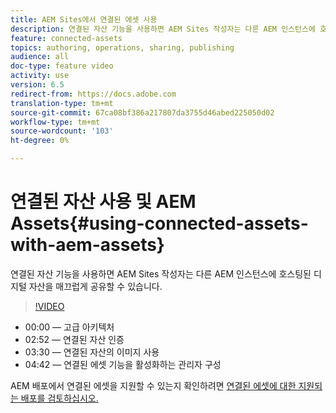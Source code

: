 ```yaml
---
title: AEM Sites에서 연결된 에셋 사용
description: 연결된 자산 기능을 사용하면 AEM Sites 작성자는 다른 AEM 인스턴스에 호스팅된 디지털 자산을 매끄럽게 공유할 수 있습니다.
feature: connected-assets
topics: authoring, operations, sharing, publishing
audience: all
doc-type: feature video
activity: use
version: 6.5
redirect-from: https://docs.adobe.com
translation-type: tm+mt
source-git-commit: 67ca08bf386a217807da3755d46abed225050d02
workflow-type: tm+mt
source-wordcount: '103'
ht-degree: 0%

---
```



# 연결된 자산 사용 및 AEM Assets{#using-connected-assets-with-aem-assets}

연결된 자산 기능을 사용하면 AEM Sites 작성자는 다른 AEM 인스턴스에 호스팅된 디지털 자산을 매끄럽게 공유할 수 있습니다.

>[!VIDEO](https://video.tv.adobe.com/v/26060?quality=12&learn=on)

* 00:00 — 고급 아키텍처
* 02:52 — 연결된 자산 인증
* 03:30 — 연결된 자산의 이미지 사용
* 04:42 — 연결된 에셋 기능을 활성화하는 관리자 구성

AEM 배포에서 연결된 에셋을 지원할 수 있는지 확인하려면 [연결된 에셋에 대한 지원되는 배포를 검토하십시오.](https://docs.adobe.com/content/help/en/experience-manager-65/assets/using/use-assets-across-connected-assets-instances.html#prerequisites)